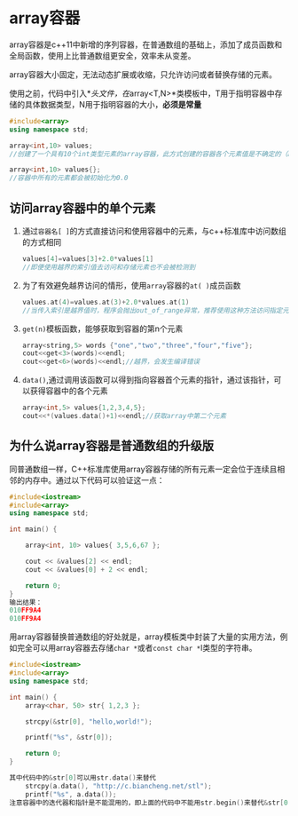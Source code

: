 # array容器

array容器是c++11中新增的序列容器，在普通数组的基础上，添加了成员函数和全局函数，使用上比普通数组更安全，效率未从变差。

array容器大小固定，无法动态扩展或收缩，只允许访问或者替换存储的元素。

使用之前，代码中引入*<array>*头文件，在*array<T,N>*类模板中，T用于指明容器中存储的具体数据类型，N用于指明容器的大小，**必须是常量**

```C++
#include<array>
using namespace std;

array<int,10> values;
//创建了一个具有10个int类型元素的array容器，此方式创建的容器各个元素值是不确定的（array容器不会做默认初始化操作）

array<int,10> values{};
//容器中所有的元素都会被初始化为0.0
```

## 访问array容器中的单个元素

1. 通过`容器名[ ]`的方式直接访问和使用容器中的元素，与c++标准库中访问数组的方式相同

   ```c++
   values[4]=values[3]+2.0*values[1]
   //即便使用越界的索引值去访问和存储元素也不会被检测到
   ```

2. 为了有效避免越界访问的情形，使用`array`容器的`at( )`成员函数

   ```c++
   values.at(4)=values.at(3)+2.0*values.at(1)
   //当传入索引是越界值时，程序会抛出out_of_range异常，推荐使用这种方法访问指定元素
   ```

3. `get(n)`模板函数，能够获取到容器的第n个元素

   ```C++
   array<string,5> words {"one","two","three","four","five"};
   cout<<get<3>(words)<<endl;
   cout<<get<6>(words)<<endl;//越界，会发生编译错误
   ```

4. `data()`,通过调用该函数可以得到指向容器首个元素的指针，通过该指针，可以获得容器中的各个元素

   ```C++
   array<int,5> values{1,2,3,4,5};
   cout<<*(values.data()+1)<<endl;//获取array中第二个元素
   ```

## 为什么说array容器是普通数组的升级版

同普通数组一样，C++标准库使用array容器存储的所有元素一定会位于连续且相邻的内存中。通过以下代码可以验证这一点：

```c++
#include<iostream>
#include<array>
using namespace std;

int main() {

	array<int, 10> values{ 3,5,6,67 };

	cout << &values[2] << endl;
	cout << &values[0] + 2 << endl;

	return 0;
}
输出结果：
010FF9A4
010FF9A4
```

用array容器替换普通数组的好处就是，array模板类中封装了大量的实用方法，例如完全可以用array容器去存储`char *`或者`const char *`l类型的字符串。

```c++
#include<iostream>
#include<array>
using namespace std;

int main() {
	array<char, 50> str{ 1,2,3 };

	strcpy(&str[0], "hello,world!");

	printf("%s", &str[0]);

	return 0;
}

其中代码中的&str[0]可以用str.data()来替代
    strcpy(a.data(), "http://c.biancheng.net/stl");
    printf("%s", a.data());
注意容器中的迭代器和指针是不能混用的，即上面的代码中不能用str.begin()来替代&str[0]或者str.data()
```

